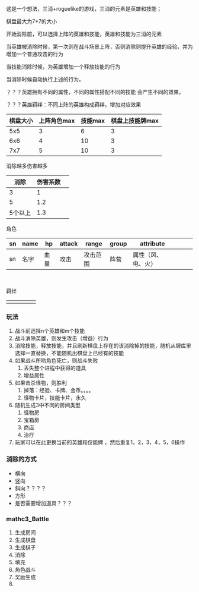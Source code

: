 这是一个想法，三消+roguelike的游戏，三消的元素是英雄和技能；

棋盘最大为7*7的大小

开始消除前，可以选择上阵的英雄和技能，英雄和技能为三消的元素

当英雄被消除时候，第一次则在战斗场景上阵，否则消除则提升英雄的经验，并为增加一个普通攻击的行为

当技能消除时候，为英雄增加一个释放技能的行为

当消除时候自动执行上述的行为。



？？？英雄拥有不同的属性，不同的属性搭配不同的技能 会产生不同的效果。

？？？英雄羁绊：不同上阵的英雄构成羁绊，增加对应效果

| 棋盘大小 | 上阵角色max | 技能max | 棋盘上技能牌max |
| -------- | ----------- | ------- | --------------- |
| 5x5      | 3           | 6       | 3               |
| 6x6      | 4           | 10      | 3               |
| 7x7      | 5           | 10      | 3               |



消除越多伤害越多

| 消除    | 伤害系数 |      |
| ------- | -------- | ---- |
| 3       | 1        |      |
| 5       | 1.2      |      |
| 5个以上 | 1.3      |      |



角色

| sn   | name | hp   | attack | range    | group | attribute          |      |      |      |
| ---- | ---- | ---- | ------ | -------- | ----- | ------------------ | ---- | ---- | ---- |
| sn   | 名字 | 血量 | 攻击   | 攻击范围 | 阵营  | 属性（风、电、火） |      |      |      |

​    

羁绊

|      |      |      |      |      |
| ---- | ---- | ---- | ---- | ---- |
|      |      |      |      |      |



### 玩法

1. 战斗前选择n个英雄和m个技能
2. 战斗消除英雄，则发生攻击（增益）行为
3. 消除技能，释放技能，并且刷新棋盘上存在的该消除掉的技能，随机从牌库里选择一直替换，不能随机出棋盘上已经有的技能
4. 如果战斗所哟角色死亡，则战斗失败
   1. 丢失整个进程中获得的道具
   2. 增益属性
5. 如果击杀怪物，则胜利
   1. 掉落：经验、卡牌、金币。。。。
   2. 怪物卡片，技能卡片，永久
6. 随机生成3中不同的房间类型
   1. 怪物房
   2. 宝箱房
   3. 商店
   4. 治疗
7. 玩家可以在此更换当前的英雄和仅能牌 ，然后重复1，2，3，4，5，6操作



### 消除的方式

- 横向
- 竖向
- 斜向？？？？
- 方形   
- 是否需要增加道具？？？

### mathc3_Battle

1. 生成房间
2. 生成棋盘
3. 生成棋子
4. 消除
5. 填充
6. 角色战斗
7. 奖励生成
8. 




